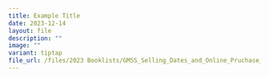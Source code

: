 ```yaml
---
title: Example Title
date: 2023-12-14
layout: file
description: ""
image: ""
variant: tiptap
file_url: /files/2023 Booklists/GMSS_Selling_Dates_and_Online_Pruchase_Guide.pdf
---
```

